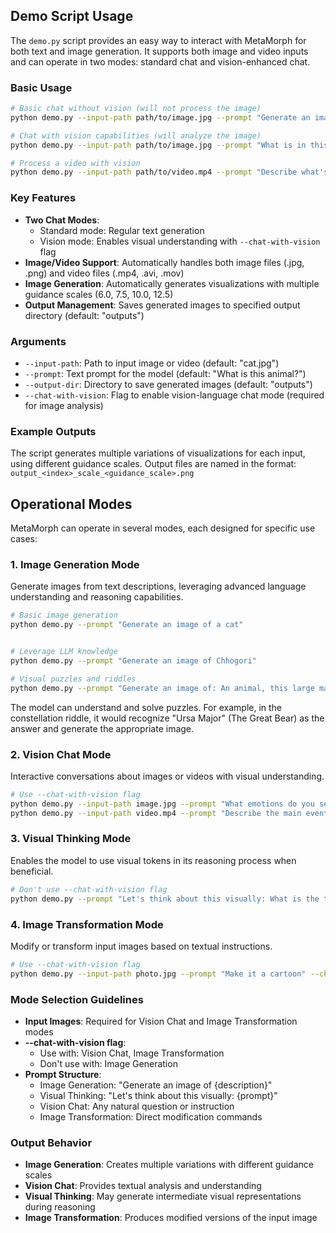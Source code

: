 ## Demo Script Usage

The `demo.py` script provides an easy way to interact with MetaMorph for both text and image generation. It supports both image and video inputs and can operate in two modes: standard chat and vision-enhanced chat.

### Basic Usage

```bash
# Basic chat without vision (will not process the image)
python demo.py --input-path path/to/image.jpg --prompt "Generate an image of a cat"

# Chat with vision capabilities (will analyze the image)
python demo.py --input-path path/to/image.jpg --prompt "What is in this image?" --chat-with-vision

# Process a video with vision
python demo.py --input-path path/to/video.mp4 --prompt "Describe what's happening in this video" --chat-with-vision
```

### Key Features

- **Two Chat Modes**: 
  - Standard mode: Regular text generation
  - Vision mode: Enables visual understanding with `--chat-with-vision` flag
- **Image/Video Support**: Automatically handles both image files (.jpg, .png) and video files (.mp4, .avi, .mov)
- **Image Generation**: Automatically generates visualizations with multiple guidance scales (6.0, 7.5, 10.0, 12.5)
- **Output Management**: Saves generated images to specified output directory (default: "outputs")

### Arguments

- `--input-path`: Path to input image or video (default: "cat.jpg")
- `--prompt`: Text prompt for the model (default: "What is this animal?")
- `--output-dir`: Directory to save generated images (default: "outputs")
- `--chat-with-vision`: Flag to enable vision-language chat mode (required for image analysis)

### Example Outputs

The script generates multiple variations of visualizations for each input, using different guidance scales. Output files are named in the format: `output_<index>_scale_<guidance_scale>.png`

## Operational Modes

MetaMorph can operate in several modes, each designed for specific use cases:

### 1. Image Generation Mode
Generate images from text descriptions, leveraging advanced language understanding and reasoning capabilities.

```bash
# Basic image generation
python demo.py --prompt "Generate an image of a cat"


# Leverage LLM knowledge
python demo.py --prompt "Generate an image of Chhogori"

# Visual puzzles and riddles
python demo.py --prompt "Generate an image of: An animal, this large mammal shares its name with a constellation often visible in the night sky and associated with northern part of the world"

```


The model can understand and solve puzzles. For example, in the constellation riddle, it would recognize "Ursa Major" (The Great Bear) as the answer and generate the appropriate image.


### 2. Vision Chat Mode
Interactive conversations about images or videos with visual understanding.
```bash
# Use --chat-with-vision flag
python demo.py --input-path image.jpg --prompt "What emotions do you sense in this image?" --chat-with-vision
python demo.py --input-path video.mp4 --prompt "Describe the main events in this clip" --chat-with-vision
```

### 3. Visual Thinking Mode
Enables the model to use visual tokens in its reasoning process when beneficial.
```bash
# Don't use --chat-with-vision flag
python demo.py --prompt "Let's think about this visually: What is the type of the hat?" --input-path image.jpg --chat-with-vision
```

### 4. Image Transformation Mode
Modify or transform input images based on textual instructions.
```bash
# Use --chat-with-vision flag
python demo.py --input-path photo.jpg --prompt "Make it a cartoon" --chat-with-vision
```

### Mode Selection Guidelines

- **Input Images**: Required for Vision Chat and Image Transformation modes
- **--chat-with-vision flag**: 
  - Use with: Vision Chat, Image Transformation
  - Don't use with: Image Generation
- **Prompt Structure**:
  - Image Generation: "Generate an image of {description}"
  - Visual Thinking: "Let's think about this visually: {prompt}"
  - Vision Chat: Any natural question or instruction
  - Image Transformation: Direct modification commands

### Output Behavior

- **Image Generation**: Creates multiple variations with different guidance scales
- **Vision Chat**: Provides textual analysis and understanding
- **Visual Thinking**: May generate intermediate visual representations during reasoning
- **Image Transformation**: Produces modified versions of the input image